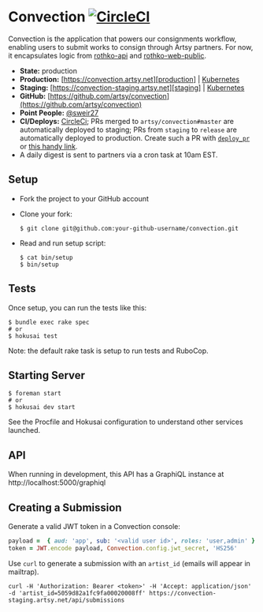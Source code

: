 # Convection [![CircleCI][badge]][circleci]

Convection is the application that powers our consignments workflow, enabling
users to submit works to consign through Artsy partners. For now, it
encapsulates logic from [rothko-api] and [rothko-web-public].

- **State:** production
- **Production:** [https://convection.artsy.net][production] | [Kubernetes][production_k8]
- **Staging:** [https://convection-staging.artsy.net][staging] | [Kubernetes][staging_k8]
- **GitHub:** [https://github.com/artsy/convection](https://github.com/artsy/convection)
- **Point People:** [@sweir27]
- **CI/Deploys:** [CircleCi](https://circleci.com/gh/artsy/convection); PRs merged to `artsy/convection#master` are automatically deployed to staging; PRs from `staging` to `release` are automatically deployed to production. Create such a PR with [`deploy_pr`][deploy_pr] or [this handy link][deploy].
- A daily digest is sent to partners via a cron task at 10am EST.

## Setup

- Fork the project to your GitHub account

- Clone your fork:

  ```
  $ git clone git@github.com:your-github-username/convection.git
  ```

- Read and run setup script:
  ```
  $ cat bin/setup
  $ bin/setup
  ```

## Tests

Once setup, you can run the tests like this:

```
$ bundle exec rake spec
# or
$ hokusai test
```

Note: the default rake task is setup to run tests and RuboCop.

## Starting Server

```
$ foreman start
# or
$ hokusai dev start
```

See the Procfile and Hokusai configuration to understand other services launched.

## API

When running in development, this API has a GraphiQL instance at http://localhost:5000/graphiql

## Creating a Submission

Generate a valid JWT token in a Convection console:

```ruby
payload =  { aud: 'app', sub: '<valid user id>', roles: 'user,admin' }
token = JWT.encode payload, Convection.config.jwt_secret, 'HS256'
```

Use `curl` to generate a submission with an `artist_id` (emails will appear in
mailtrap).

```
curl -H 'Authorization: Bearer <token>' -H 'Accept: application/json' -d 'artist_id=5059d82a1fc9fa00020008ff' https://convection-staging.artsy.net/api/submissions
```

[badge]: https://circleci.com/gh/artsy/convection.svg?style=svg&circle-token=cf452a49d5399e749ebbb85a0843d6111b79c9aa
[circleci]: https://circleci.com/gh/artsy/convection
[rothko-api]: https://github.com/artsy/rothko-api
[rothko-web-public]: https://github.com/artsy/rothko-web-public
[production]: https://convection.artsy.net
[production_k8]: https://kubernetes.artsy.net/#!/deployment/default/convection-web
[staging]: https://convection-staging.artsy.net
[staging_k8]: https://kubernetes-staging.artsy.net/#!/deployment/default/convection-web
[@sweir27]: https://github.com/sweir27
[deploy_pr]: https://github.com/jonallured/deploy_pr
[deploy]: https://github.com/artsy/convection/compare/release...staging?expand=1
